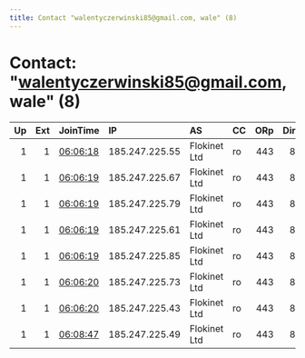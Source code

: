 ```yaml
---
title: Contact "walentyczerwinski85@gmail.com, wale" (8)
---
```


# Contact: "walentyczerwinski85@gmail.com, wale" (8)

|   Up |   Ext | JoinTime                                                                                            | IP             | AS           | CC   |   ORp |   Dirp | OS    | Version   | Nickname   |   eFamMembers |
|-----:|------:|:----------------------------------------------------------------------------------------------------|:---------------|:-------------|:-----|------:|-------:|:------|:----------|:-----------|--------------:|
|    1 |     1 | [06:06:18](https://metrics.torproject.org/rs.html#details/0D0432C361DAC8BADB9493A85AA8F3F54438007B) | 185.247.225.55 | Flokinet Ltd | ro   |   443 |     80 | Linux | 0.4.5.8   | Szczecin   |             8 |
|    1 |     1 | [06:06:19](https://metrics.torproject.org/rs.html#details/14FAE5D6645A97DE054FBE4AA8D3931302E05ADC) | 185.247.225.67 | Flokinet Ltd | ro   |   443 |     80 | Linux | 0.4.5.8   | Poznan     |             8 |
|    1 |     1 | [06:06:19](https://metrics.torproject.org/rs.html#details/9D46CAAD53BE35CBF1D6E093E62B87226F8AEC80) | 185.247.225.79 | Flokinet Ltd | ro   |   443 |     80 | Linux | 0.4.5.8   | Lodz       |             8 |
|    1 |     1 | [06:06:19](https://metrics.torproject.org/rs.html#details/D52F508FECB80BCB0343D2523382F38F534E7074) | 185.247.225.61 | Flokinet Ltd | ro   |   443 |     80 | Linux | 0.4.5.8   | Gdansk     |             8 |
|    1 |     1 | [06:06:19](https://metrics.torproject.org/rs.html#details/EF18418EE9B5E5CCD0BB7546869AC10BA625BAC8) | 185.247.225.85 | Flokinet Ltd | ro   |   443 |     80 | Linux | 0.4.5.8   | Krakow     |             8 |
|    1 |     1 | [06:06:20](https://metrics.torproject.org/rs.html#details/4BCCEF0F6FD9F3DBCD2F4498DF6958510CA66F5A) | 185.247.225.73 | Flokinet Ltd | ro   |   443 |     80 | Linux | 0.4.5.8   | Wloclaw    |             8 |
|    1 |     1 | [06:06:20](https://metrics.torproject.org/rs.html#details/770845A39E828A99EF9E5CF940EFEC5C5205D955) | 185.247.225.43 | Flokinet Ltd | ro   |   443 |     80 | Linux | 0.4.5.8   | Warsaw     |             8 |
|    1 |     1 | [06:08:47](https://metrics.torproject.org/rs.html#details/00B468F017FB759C359A26ECA1CABE50144575D5) | 185.247.225.49 | Flokinet Ltd | ro   |   443 |     80 | Linux | 0.4.5.8   | Bydgoszcz  |             8 |
